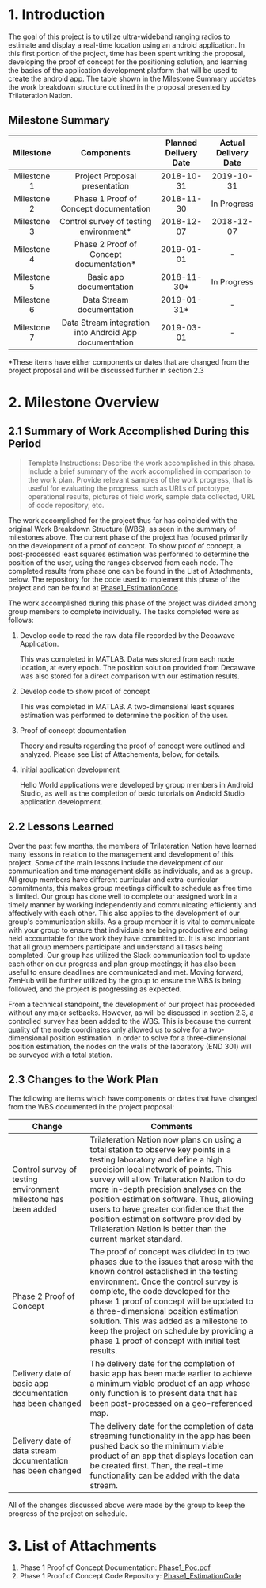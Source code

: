 # 1. Introduction
The goal of this project is to utilize ultra-wideband ranging radios to estimate and display a real-time location using an android application. In this first portion of the project, time has been spent writing the proposal, developing the proof of concept for the positioning solution, and learning the basics of the application development platform that will be used to create the android app. The table shown in the Milestone Summary updates the work breakdown structure outlined in the proposal presented by Trilateration Nation.


## Milestone Summary

Milestone | Components | Planned Delivery Date | Actual Delivery Date
:------------------: | :-------------: | :-------------: | :-------------: 
Milestone 1 | Project Proposal presentation | 2018-10-31 | 2019-10-31
Milestone 2 | Phase 1 Proof of Concept documentation | 2018-11-30 | In Progress
Milestone 3 | Control survey of testing environment* | 2018-12-07 | 2018-12-07
Milestone 4 | Phase 2 Proof of Concept documentation* | 2019-01-01 | -
Milestone 5 | Basic app documentation | 2018-11-30* | In Progress  
Milestone 6 | Data Stream documentation | 2019-01-31* | -
Milestone 7 | Data Stream integration into Android App documentation| 2019-03-01 | -

*These items have either components or dates that are changed from the project proposal and will be discussed further in section 2.3

# 2. Milestone Overview
## 2.1 Summary of Work Accomplished During this Period
> Template Instructions: Describe the work accomplished in this phase. Include a brief summary of the work accomplished in comparison to the work plan. Provide relevant samples of the work progress, that is useful for evaluating the progress, such as URLs of prototype, operational results, pictures of field work, sample data collected, URL of code repository, etc.

The work accomplished for the project thus far has coincided with the original Work Breakdown Structure (WBS), as seen in the summary of milestones above. The current phase of the project has focused primarily on the development of a proof of concept. To show proof of concept, a post-processed least squares estimation was performed to determine the position of the user, using the ranges observed from each node.  The completed results from phase one can be found in the List of Attachments, below. The repository for the code used to implement this phase of the project and can be found at [Phase1_EstimationCode](https://github.com/thejfry/ENGO500_Group1/tree/master/ENGO500_PoC). 

The work accomplished during this phase of the project was divided among group members to complete individually. The tasks completed were as follows:

1. Develop code to read the raw data file recorded by the Decawave Application. 

   This was completed in MATLAB. Data was stored from each node location, at every epoch. The position solution provided from Decawave was also stored for a direct comparison with our estimation results.


2. Develop code to show proof of concept

   This was completed in MATLAB. A two-dimensional least squares estimation was performed to determine the position of the user.


3. Proof of concept documentation

   Theory and results regarding the proof of concept were outlined and analyzed. Please see List of Attachements, below, for details.


4. Initial application development

   Hello World applications were developed by group members in Android Studio, as well as the completion of basic tutorials on Android Studio application development. 



## 2.2 Lessons Learned

Over the past few months, the members of Trilateration Nation have learned many lessons in relation to the management and development of this project. Some of the main lessons include the development of our communication and time management skills as individuals, and as a group. All group members have different curricular and extra-curricular commitments, this makes group meetings difficult to schedule as free time is limited. Our group has done well to complete our assigned work in a timely manner by working independently and communicating efficiently and affectively with each other. This also applies to the development of our group's communication skills. As a group member it is vital to communicate with your group to ensure that individuals are being productive and being held accountable for the work they have committed to. It is also important that all group members participate and understand all tasks being completed. Our group has utilized the Slack communication tool to update each other on our progress and plan group meetings; it has also been useful to ensure deadlines are communicated and met. Moving forward, ZenHub will be further utilized by the group to ensure the WBS is being followed, and the project is progressing as expected. 


From a technical standpoint, the development of our project has proceeded without any major setbacks. However, as will be discussed in section 2.3, a controlled survey has been added to the WBS. This is because the current quality of the node coordinates only allowed us to solve for a two-dimensional position estimation. In order to solve for a three-dimensional position estimation, the nodes on the walls of the laboratory (END 301) will be surveyed with a total station.


## 2.3 Changes to the Work Plan

The following are items which have components or dates that have changed from the WBS documented in the project proposal:

Change | Comments
--------------- | --------------------------
Control survey of testing environment milestone has been added | Trilateration Nation now plans on using a total station to observe key points in a testing laboratory and define a high precision local network of points. This survey will allow Trilateration Nation to do more in-depth precision analyses on the position estimation software. Thus, allowing users to have greater confidence that the position estimation software provided by Trilateration Nation is better than the current market standard.
Phase 2 Proof of Concept | The proof of concept was divided in to two phases due to the issues that arose with the known control established in the testing environment. Once the control survey is complete, the code developed for the phase 1 proof of concept will be updated to a three-dimensional position estimation solution. This was added as a milestone to keep the project on schedule by providing a phase 1 proof of concept with initial test results. 
Delivery date of basic app documentation has been changed | The delivery date for the completion of basic app has been made earlier to achieve a minimum viable product of an app whose only function is to present data that has been post-processed on a geo-referenced map.
Delivery date of data stream documentation has been changed | The delivery date for the completion of data streaming functionality in the app has been pushed back so the minimum viable product of an app that displays location can be created first. Then, the real-time functionality can be added with the data stream.

All of the changes discussed above were made by the group to keep the progress of the project on schedule. 

# 3. List of Attachments

1. Phase 1 Proof of Concept Documentation: [Phase1_Poc.pdf ](https://github.com/thejfry/ENGO500_Group1/blob/master/Phase1_PoC.pdf)
2. Phase 1 Proof of Concept Code Repository: [Phase1_EstimationCode](https://github.com/thejfry/ENGO500_Group1/tree/master/ENGO500_PoC)
